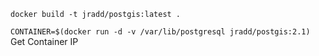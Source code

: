 `docker build -t jradd/postgis:latest .`

`CONTAINER=$(docker run -d -v /var/lib/postgresql jradd/postgis:2.1)`
Get Container IP

